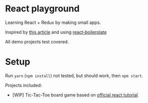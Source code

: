 # React playground
Learning React + Redux by making small apps.

Inspired by [this article](https://medium.freecodecamp.org/the-secret-to-being-a-top-developer-is-building-things-heres-a-list-of-fun-apps-to-build-aac61ac0736c) and using [react-boilerplate](https://github.com/react-boilerplate/react-boilerplate)

All demo projects test covered.

# Setup
Run `yarn` (`npm install`) not tested, but should work, then `npm start`.

Projects included:
   - [WIP] Tic-Tac-Toe board game based on [official react tutorial](https://reactjs.org/tutorial/tutorial.html).
